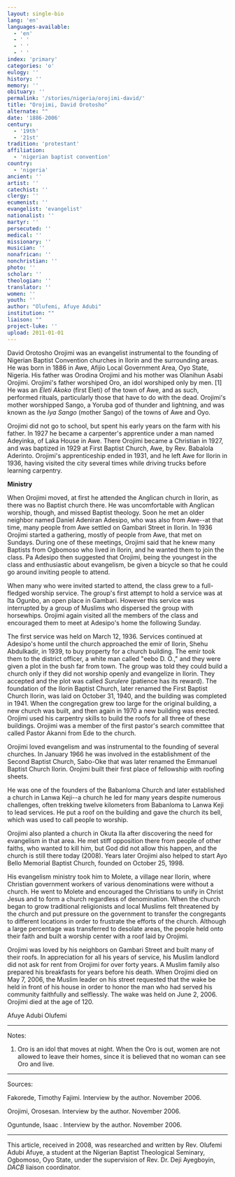 ```yaml
---
layout: single-bio
lang: 'en'
languages-available:
  - 'en'
  - ' '
  - ' '
  - ' '
index: 'primary'
categories: 'o'
eulogy: ''
history: ''
memory: ''
obituary: ''
permalink: '/stories/nigeria/orojimi-david/'
title: "Orojimi, David Orotosho"
alternate: ""
date: '1886-2006'
century:
  - '19th'
  - '21st'
tradition: 'protestant'
affiliation:
  - 'nigerian baptist convention'
country:
  - 'nigeria'
ancient: ''
artist: ''
catechist: ''
clergy: ''
ecumenist: ''
evangelist: 'evangelist'
nationalist: ''
martyr: ''
persecuted: ''
medical: ''
missionary: ''
musician: ''
nonafrican: ''
nonchristian: ''
photo: ''
scholar: ''
theologian: ''
translator: ''
women: ''
youth: ''
author: "Olufemi, Afuye Adubi"
institution: ""
liaison: ""
project-luke: ''
upload: 2011-01-01
---
```




David Orotosho Orojimi was an evangelist instrumental to the founding of Nigerian Baptist Convention churches in Ilorin and the surrounding areas. He was born in 1886 in Awe, Afijio Local Government Area, Oyo State, Nigeria. His father was Orodina Orojimi and his mother was Olanihun Asabi Orojimi. Orojimi's father worshiped Oro, an idol worshiped only by men. [1] He was an *Eleti Akoko* (first Eleti) of the town of Awe, and as such, performed rituals, particularly those that have to do with the dead. Orojimi's mother worshipped Sango, a Yoruba god of thunder and lightning, and was known as the *Iya Sango* (mother Sango) of the towns of Awe and Oyo.

Orojimi did not go to school, but spent his early years on the farm with his father. In 1927 he became a carpenter's apprentice under a man named Adeyinka, of Laka House in Awe. There Orojimi became a Christian in 1927, and was baptized in 1929 at First Baptist Church, Awe, by Rev. Babalola Aderinto. Orojimi's apprenticeship ended in 1931, and he left Awe for Ilorin in 1936, having visited the city several times while driving trucks before learning carpentry.

**Ministry**

When Orojimi moved, at first he attended the Anglican church in Ilorin, as there was no Baptist church there. He was uncomfortable with Anglican worship, though, and missed Baptist theology. Soon he met an older neighbor named Daniel Adeniran Adesipo, who was also from Awe--at that time, many people from Awe settled on Gambari Street in Ilorin. In 1936 Orojimi started a gathering, mostly of people from Awe, that met on Sundays. During one of these meetings, Orojimi said that he knew many Baptists from Ogbomoso who lived in Ilorin, and he wanted them to join the class. Pa Adesipo then suggested that Orojimi, being the youngest in the class and enthusiastic about evangelism, be given a bicycle so that he could go around inviting people to attend.

When many who were invited started to attend, the class grew to a full-fledged worship service. The group's first attempt to hold a service was at Ita Ogunbo, an open place in Gambari. However this service was interrupted by a group of Muslims who dispersed the group with horsewhips. Orojimi again visited all the members of the class and encouraged them to meet at Adesipo's home the following Sunday.

The first service was held on  March 12, 1936. Services continued at Adesipo's home until the church approached the emir of Ilorin, Shehu Abdulkadir, in 1939, to buy property for a church building. The emir took them to the  district officer, a white man called "eebo D. O.," and they were given a plot in the bush far from town. The group was told they could build a church only if they did not worship openly and evangelize in Ilorin. They accepted and the plot was called *Surulere* (patience has its reward). The foundation of the Ilorin Baptist Church, later renamed the First Baptist Church Ilorin, was laid on October 31, 1940, and the building was completed in 1941. When the congregation grew too large for the original building, a new church was built, and then again in 1970 a new building was erected. Orojimi used his carpentry skills to build the roofs for all three of these buildings. Orojimi was a member of the first pastor's search committee that called Pastor Akanni from Ede to the church.

Orojimi loved evangelism and was instrumental to the founding of several churches. In January 1966 he was involved in the establishment of the Second Baptist Church, Sabo-Oke that was later renamed the Emmanuel Baptist Church Ilorin. Orojimi built their first place of fellowship with roofing sheets.

He was one of the founders of the Babanloma Church and later established a church in Lanwa Keji--a church he led for many years despite numerous challenges, often trekking twelve kilometers from Babanloma to Lanwa Keji to lead services. He put a roof on the building and gave the church its bell, which was used to call people to worship.

Orojimi also planted a church in Okuta Ila after discovering the need for evangelism in that area. He met stiff opposition there from people of other faiths, who wanted to kill him, but God did not allow this happen, and the church is still there today (2008). Years later Orojimi also helped to start Ayo Bello Memorial Baptist Church, founded on October 25, 1998.

His evangelism ministry took him to Molete, a village near Ilorin, where Christian government workers of various denominations were without a church. He went to Molete and encouraged the Christians to unify in Christ Jesus and to form a church regardless of denomination. When the church began to grow traditional religionists and local Muslims felt threatened by the church and put pressure on the government to transfer the congregants to different locations in order to frustrate the efforts of the church. Although a large percentage was transferred to desolate areas, the people held onto their faith and built a worship center with a roof laid by Orojimi.

Orojimi was loved by his neighbors on Gambari Street and built many of their roofs. In appreciation for all his years of service, his Muslim landlord did not ask for rent from Orojimi for over forty years. A Muslim family also prepared his breakfasts for years before his death. When Orojimi died on May 7, 2006, the Muslim  leader on his street requested that the wake be held in front of his house in order to honor the man who had served his community faithfully and selflessly. The wake was held on June 2, 2006. Orojimi died at the age of 120.

Afuye Adubi Olufemi

---

Notes:

1. Oro is an idol that moves at night. When the Oro is out, women are not allowed to leave their homes, since it is believed that no woman can see Oro and live.
---

Sources:

Fakorede, Timothy Fajimi. Interview by the author. November 2006.

Orojimi, Orosesan. Interview by the author.  November 2006.

Oguntunde, Isaac . Interview by the author. November 2006.

---

This article, received in 2008, was researched and written by Rev. Olufemi Adubi Afuye, a student at the Nigerian Baptist Theological Seminary, Ogbomoso, Oyo State, under the supervision of Rev. Dr. Deji Ayegboyin, *DACB* liaison coordinator.
